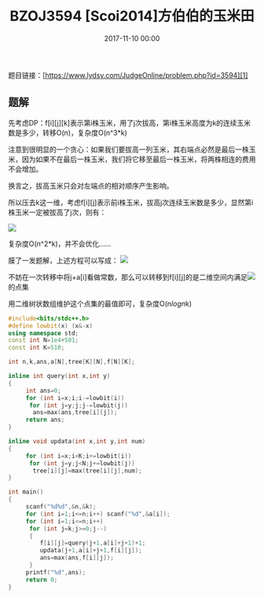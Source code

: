 ﻿---
layout: post
title: BZOJ3594 [Scoi2014]方伯伯的玉米田
date: 2017-11-10 00:00
categories: training
tags: DP Data_Structure
img: https://Vexoben.github.io/assets/images/Blog/2017-11-10-BZOJ3594-%5BScoi2014%5D方伯伯的玉米田.jpg
---
题目链接：[https://www.lydsy.com/JudgeOnline/problem.php?id=3594][1]

## 题解

先考虑DP：f[i][j][k]表示第i株玉米，用了j次拔高，第i株玉米高度为k的连续玉米数是多少，转移O(n)，复杂度O(n^3*k)

注意到很明显的一个贪心：如果我们要拔高一列玉米，其右端点必然是最后一株玉米，因为如果不在最后一株玉米，我们将它移至最后一株玉米，将两株相连的费用不会增加。

换言之，拔高玉米只会对左端点的相对顺序产生影响。 

所以压去k这一维，考虑f[i][j]表示前i株玉米，拔高j次连续玉米数是多少，显然第i株玉米一定被拔高了j次，则有：  

![][2]

复杂度O(n^2*k)，并不会优化……

膜了一发题解，上述方程可以写成：   ![][3]

不妨在一次转移中将j+a[i]看做常数，那么可以转移到f[i][j]的是二维空间内满足![][4]的点集

用二维树状数组维护这个点集的最值即可，复杂度O(n*logn*k)

```cpp
#include<bits/stdc++.h>
#define lowbit(x) (x&-x)
using namespace std;
const int N=1e4+501;
const int K=510;

int n,k,ans,a[N],tree[K][N],f[N][K];

inline int query(int x,int y)
{
	 int ans=0;
	 for (int i=x;i;i-=lowbit(i))
	  for (int j=y;j;j-=lowbit(j))
	   ans=max(ans,tree[i][j]);
	 return ans;
}

inline void updata(int x,int y,int num)
{
	 for (int i=x;i<K;i+=lowbit(i))
	  for (int j=y;j<N;j+=lowbit(j))
	   tree[i][j]=max(tree[i][j],num);
}

int main()
{
	 scanf("%d%d",&n,&k);
	 for (int i=1;i<=n;i++) scanf("%d",&a[i]);
	 for (int i=1;i<=n;i++)
	  for (int j=k;j>=0;j--)
	  {
	  	 f[i][j]=query(j+1,a[i]+j+1)+1;
	  	 updata(j+1,a[i]+j+1,f[i][j]);
	  	 ans=max(ans,f[i][j]);
	  }
	 printf("%d",ans);
	 return 0;
}
```



  [1]: https://vexoben.github.io/assets/images/Blog/2017-11-10-BZOJ3594-%5BScoi2014%5D%E6%96%B9%E4%BC%AF%E4%BC%AF%E7%9A%84%E7%8E%89%E7%B1%B3%E7%94%B0%281%29.JPG
  [2]: https://vexoben.github.io/assets/images/Blog/2017-11-10-BZOJ3594-%5BScoi2014%5D%E6%96%B9%E4%BC%AF%E4%BC%AF%E7%9A%84%E7%8E%89%E7%B1%B3%E7%94%B0%281%29.JPG
  [3]: https://vexoben.github.io/assets/images/Blog/2017-11-10-BZOJ3594-%5BScoi2014%5D%E6%96%B9%E4%BC%AF%E4%BC%AF%E7%9A%84%E7%8E%89%E7%B1%B3%E7%94%B0%282%29.JPG
  [4]: https://vexoben.github.io/assets/images/Blog/2017-11-10-BZOJ3594-%5BScoi2014%5D%E6%96%B9%E4%BC%AF%E4%BC%AF%E7%9A%84%E7%8E%89%E7%B1%B3%E7%94%B0(3).JPG